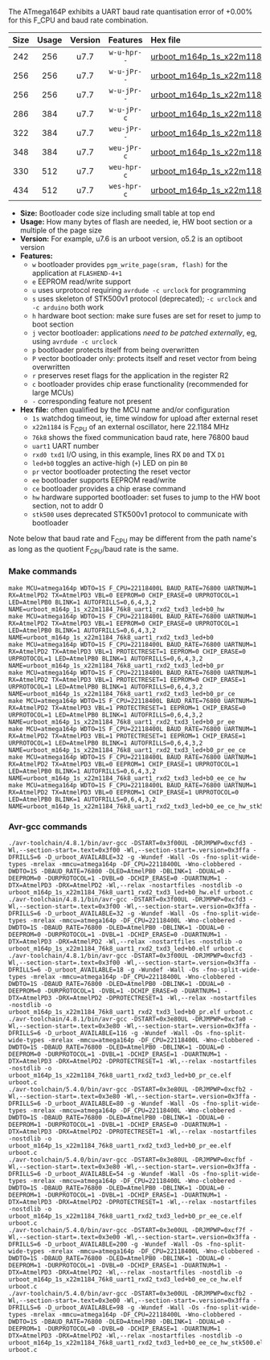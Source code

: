 The ATmega164P exhibits a UART baud rate quantisation error of +0.00% for this F_CPU and baud rate combination.

|Size|Usage|Version|Features|Hex file|
|:-:|:-:|:-:|:-:|:--|
|242|256|u7.7|`w-u-hpr--`|[urboot_m164p_1s_x22m1184_76k8_uart1_rxd2_txd3_led+b0_hw.hex](https://raw.githubusercontent.com/stefanrueger/urboot.hex/main/mcus/atmega164p/watchdog_1_s/external_oscillator/22m118400_hz/%2B%2B76k8_baud/uart1_rxd2_txd3/led%2Bb0/urboot_m164p_1s_x22m1184_76k8_uart1_rxd2_txd3_led%2Bb0_hw.hex)|
|256|256|u7.7|`w-u-jPr--`|[urboot_m164p_1s_x22m1184_76k8_uart1_rxd2_txd3_led+b0.hex](https://raw.githubusercontent.com/stefanrueger/urboot.hex/main/mcus/atmega164p/watchdog_1_s/external_oscillator/22m118400_hz/%2B%2B76k8_baud/uart1_rxd2_txd3/led%2Bb0/urboot_m164p_1s_x22m1184_76k8_uart1_rxd2_txd3_led%2Bb0.hex)|
|256|256|u7.7|`w-u-jPr--`|[urboot_m164p_1s_x22m1184_76k8_uart1_rxd2_txd3_led+b0_pr.hex](https://raw.githubusercontent.com/stefanrueger/urboot.hex/main/mcus/atmega164p/watchdog_1_s/external_oscillator/22m118400_hz/%2B%2B76k8_baud/uart1_rxd2_txd3/led%2Bb0/urboot_m164p_1s_x22m1184_76k8_uart1_rxd2_txd3_led%2Bb0_pr.hex)|
|286|384|u7.7|`w-u-jPr-c`|[urboot_m164p_1s_x22m1184_76k8_uart1_rxd2_txd3_led+b0_pr_ce.hex](https://raw.githubusercontent.com/stefanrueger/urboot.hex/main/mcus/atmega164p/watchdog_1_s/external_oscillator/22m118400_hz/%2B%2B76k8_baud/uart1_rxd2_txd3/led%2Bb0/urboot_m164p_1s_x22m1184_76k8_uart1_rxd2_txd3_led%2Bb0_pr_ce.hex)|
|322|384|u7.7|`weu-jPr--`|[urboot_m164p_1s_x22m1184_76k8_uart1_rxd2_txd3_led+b0_pr_ee.hex](https://raw.githubusercontent.com/stefanrueger/urboot.hex/main/mcus/atmega164p/watchdog_1_s/external_oscillator/22m118400_hz/%2B%2B76k8_baud/uart1_rxd2_txd3/led%2Bb0/urboot_m164p_1s_x22m1184_76k8_uart1_rxd2_txd3_led%2Bb0_pr_ee.hex)|
|348|384|u7.7|`weu-jPr-c`|[urboot_m164p_1s_x22m1184_76k8_uart1_rxd2_txd3_led+b0_pr_ee_ce.hex](https://raw.githubusercontent.com/stefanrueger/urboot.hex/main/mcus/atmega164p/watchdog_1_s/external_oscillator/22m118400_hz/%2B%2B76k8_baud/uart1_rxd2_txd3/led%2Bb0/urboot_m164p_1s_x22m1184_76k8_uart1_rxd2_txd3_led%2Bb0_pr_ee_ce.hex)|
|330|512|u7.7|`weu-hpr-c`|[urboot_m164p_1s_x22m1184_76k8_uart1_rxd2_txd3_led+b0_ee_ce_hw.hex](https://raw.githubusercontent.com/stefanrueger/urboot.hex/main/mcus/atmega164p/watchdog_1_s/external_oscillator/22m118400_hz/%2B%2B76k8_baud/uart1_rxd2_txd3/led%2Bb0/urboot_m164p_1s_x22m1184_76k8_uart1_rxd2_txd3_led%2Bb0_ee_ce_hw.hex)|
|434|512|u7.7|`wes-hpr-c`|[urboot_m164p_1s_x22m1184_76k8_uart1_rxd2_txd3_led+b0_ee_ce_hw_stk500.hex](https://raw.githubusercontent.com/stefanrueger/urboot.hex/main/mcus/atmega164p/watchdog_1_s/external_oscillator/22m118400_hz/%2B%2B76k8_baud/uart1_rxd2_txd3/led%2Bb0/urboot_m164p_1s_x22m1184_76k8_uart1_rxd2_txd3_led%2Bb0_ee_ce_hw_stk500.hex)|

- **Size:** Bootloader code size including small table at top end
- **Usage:** How many bytes of flash are needed, ie, HW boot section or a multiple of the page size
- **Version:** For example, u7.6 is an urboot version, o5.2 is an optiboot version
- **Features:**
  + `w` bootloader provides `pgm_write_page(sram, flash)` for the application at `FLASHEND-4+1`
  + `e` EEPROM read/write support
  + `u` uses urprotocol requiring `avrdude -c urclock` for programming
  + `s` uses skeleton of STK500v1 protocol (deprecated); `-c urclock` and `-c arduino` both work
  + `h` hardware boot section: make sure fuses are set for reset to jump to boot section
  + `j` vector bootloader: applications *need to be patched externally*, eg, using `avrdude -c urclock`
  + `p` bootloader protects itself from being overwritten
  + `P` vector bootloader only: protects itself and reset vector from being overwritten
  + `r` preserves reset flags for the application in the register R2
  + `c` bootloader provides chip erase functionality (recommended for large MCUs)
  + `-` corresponding feature not present
- **Hex file:** often qualified by the MCU name and/or configuration
  + `1s` watchdog timeout, ie, time window for upload after external reset
  + `x22m1184` is F<sub>CPU</sub> of an external oscillator, here 22.1184 MHz
  + `76k8` shows the fixed communication baud rate, here 76800 baud
  + `uart1` UART number
  + `rxd0 txd1` I/O using, in this example, lines RX `D0` and TX `D1`
  + `led+b0` toggles an active-high (`+`) LED on pin `B0`
  + `pr` vector bootloader protecting the reset vector
  + `ee` bootloader supports EEPROM read/write
  + `ce` bootloader provides a chip erase command
  + `hw` hardware supported bootloader: set fuses to jump to the HW boot section, not to addr 0
  + `stk500` uses deprecated STK500v1 protocol to communicate with bootloader


Note below that baud rate and F<sub>CPU</sub> may be different from the path name's as long as the quotient F<sub>CPU</sub>/baud rate is the same.

### Make commands
```
make MCU=atmega164p WDTO=1S F_CPU=22118400L BAUD_RATE=76800 UARTNUM=1 RX=AtmelPD2 TX=AtmelPD3 VBL=0 EEPROM=0 CHIP_ERASE=0 URPROTOCOL=1 LED=AtmelPB0 BLINK=1 AUTOFRILLS=0,6,4,3,2 NAME=urboot_m164p_1s_x22m1184_76k8_uart1_rxd2_txd3_led+b0_hw
make MCU=atmega164p WDTO=1S F_CPU=22118400L BAUD_RATE=76800 UARTNUM=1 RX=AtmelPD2 TX=AtmelPD3 VBL=1 EEPROM=0 CHIP_ERASE=0 URPROTOCOL=1 LED=AtmelPB0 BLINK=1 AUTOFRILLS=0,6,4,3,2 NAME=urboot_m164p_1s_x22m1184_76k8_uart1_rxd2_txd3_led+b0
make MCU=atmega164p WDTO=1S F_CPU=22118400L BAUD_RATE=76800 UARTNUM=1 RX=AtmelPD2 TX=AtmelPD3 VBL=1 PROTECTRESET=1 EEPROM=0 CHIP_ERASE=0 URPROTOCOL=1 LED=AtmelPB0 BLINK=1 AUTOFRILLS=0,6,4,3,2 NAME=urboot_m164p_1s_x22m1184_76k8_uart1_rxd2_txd3_led+b0_pr
make MCU=atmega164p WDTO=1S F_CPU=22118400L BAUD_RATE=76800 UARTNUM=1 RX=AtmelPD2 TX=AtmelPD3 VBL=1 PROTECTRESET=1 EEPROM=0 CHIP_ERASE=1 URPROTOCOL=1 LED=AtmelPB0 BLINK=1 AUTOFRILLS=0,6,4,3,2 NAME=urboot_m164p_1s_x22m1184_76k8_uart1_rxd2_txd3_led+b0_pr_ce
make MCU=atmega164p WDTO=1S F_CPU=22118400L BAUD_RATE=76800 UARTNUM=1 RX=AtmelPD2 TX=AtmelPD3 VBL=1 PROTECTRESET=1 EEPROM=1 CHIP_ERASE=0 URPROTOCOL=1 LED=AtmelPB0 BLINK=1 AUTOFRILLS=0,6,4,3,2 NAME=urboot_m164p_1s_x22m1184_76k8_uart1_rxd2_txd3_led+b0_pr_ee
make MCU=atmega164p WDTO=1S F_CPU=22118400L BAUD_RATE=76800 UARTNUM=1 RX=AtmelPD2 TX=AtmelPD3 VBL=1 PROTECTRESET=1 EEPROM=1 CHIP_ERASE=1 URPROTOCOL=1 LED=AtmelPB0 BLINK=1 AUTOFRILLS=0,6,4,3,2 NAME=urboot_m164p_1s_x22m1184_76k8_uart1_rxd2_txd3_led+b0_pr_ee_ce
make MCU=atmega164p WDTO=1S F_CPU=22118400L BAUD_RATE=76800 UARTNUM=1 RX=AtmelPD2 TX=AtmelPD3 VBL=0 EEPROM=1 CHIP_ERASE=1 URPROTOCOL=1 LED=AtmelPB0 BLINK=1 AUTOFRILLS=0,6,4,3,2 NAME=urboot_m164p_1s_x22m1184_76k8_uart1_rxd2_txd3_led+b0_ee_ce_hw
make MCU=atmega164p WDTO=1S F_CPU=22118400L BAUD_RATE=76800 UARTNUM=1 RX=AtmelPD2 TX=AtmelPD3 VBL=0 EEPROM=1 CHIP_ERASE=1 URPROTOCOL=0 LED=AtmelPB0 BLINK=1 AUTOFRILLS=0,6,4,3,2 NAME=urboot_m164p_1s_x22m1184_76k8_uart1_rxd2_txd3_led+b0_ee_ce_hw_stk500
```

### Avr-gcc commands
```
./avr-toolchain/4.8.1/bin/avr-gcc -DSTART=0x3f00UL -DRJMPWP=0xcfd3 -Wl,--section-start=.text=0x3f00 -Wl,--section-start=.version=0x3ffa -DFRILLS=6 -D_urboot_AVAILABLE=32 -g -Wundef -Wall -Os -fno-split-wide-types -mrelax -mmcu=atmega164p -DF_CPU=22118400L -Wno-clobbered -DWDTO=1S -DBAUD_RATE=76800 -DLED=AtmelPB0 -DBLINK=1 -DDUAL=0 -DEEPROM=0 -DURPROTOCOL=1 -DVBL=0 -DCHIP_ERASE=0 -DUARTNUM=1 -DTX=AtmelPD3 -DRX=AtmelPD2 -Wl,--relax -nostartfiles -nostdlib -o urboot_m164p_1s_x22m1184_76k8_uart1_rxd2_txd3_led+b0_hw.elf urboot.c
./avr-toolchain/4.8.1/bin/avr-gcc -DSTART=0x3f00UL -DRJMPWP=0xcfd3 -Wl,--section-start=.text=0x3f00 -Wl,--section-start=.version=0x3ffa -DFRILLS=6 -D_urboot_AVAILABLE=32 -g -Wundef -Wall -Os -fno-split-wide-types -mrelax -mmcu=atmega164p -DF_CPU=22118400L -Wno-clobbered -DWDTO=1S -DBAUD_RATE=76800 -DLED=AtmelPB0 -DBLINK=1 -DDUAL=0 -DEEPROM=0 -DURPROTOCOL=1 -DVBL=1 -DCHIP_ERASE=0 -DUARTNUM=1 -DTX=AtmelPD3 -DRX=AtmelPD2 -Wl,--relax -nostartfiles -nostdlib -o urboot_m164p_1s_x22m1184_76k8_uart1_rxd2_txd3_led+b0.elf urboot.c
./avr-toolchain/4.8.1/bin/avr-gcc -DSTART=0x3f00UL -DRJMPWP=0xcfd3 -Wl,--section-start=.text=0x3f00 -Wl,--section-start=.version=0x3ffa -DFRILLS=6 -D_urboot_AVAILABLE=18 -g -Wundef -Wall -Os -fno-split-wide-types -mrelax -mmcu=atmega164p -DF_CPU=22118400L -Wno-clobbered -DWDTO=1S -DBAUD_RATE=76800 -DLED=AtmelPB0 -DBLINK=1 -DDUAL=0 -DEEPROM=0 -DURPROTOCOL=1 -DVBL=1 -DCHIP_ERASE=0 -DUARTNUM=1 -DTX=AtmelPD3 -DRX=AtmelPD2 -DPROTECTRESET=1 -Wl,--relax -nostartfiles -nostdlib -o urboot_m164p_1s_x22m1184_76k8_uart1_rxd2_txd3_led+b0_pr.elf urboot.c
./avr-toolchain/4.8.1/bin/avr-gcc -DSTART=0x3e80UL -DRJMPWP=0xcfa0 -Wl,--section-start=.text=0x3e80 -Wl,--section-start=.version=0x3ffa -DFRILLS=6 -D_urboot_AVAILABLE=116 -g -Wundef -Wall -Os -fno-split-wide-types -mrelax -mmcu=atmega164p -DF_CPU=22118400L -Wno-clobbered -DWDTO=1S -DBAUD_RATE=76800 -DLED=AtmelPB0 -DBLINK=1 -DDUAL=0 -DEEPROM=0 -DURPROTOCOL=1 -DVBL=1 -DCHIP_ERASE=1 -DUARTNUM=1 -DTX=AtmelPD3 -DRX=AtmelPD2 -DPROTECTRESET=1 -Wl,--relax -nostartfiles -nostdlib -o urboot_m164p_1s_x22m1184_76k8_uart1_rxd2_txd3_led+b0_pr_ce.elf urboot.c
./avr-toolchain/5.4.0/bin/avr-gcc -DSTART=0x3e80UL -DRJMPWP=0xcfb2 -Wl,--section-start=.text=0x3e80 -Wl,--section-start=.version=0x3ffa -DFRILLS=6 -D_urboot_AVAILABLE=80 -g -Wundef -Wall -Os -fno-split-wide-types -mrelax -mmcu=atmega164p -DF_CPU=22118400L -Wno-clobbered -DWDTO=1S -DBAUD_RATE=76800 -DLED=AtmelPB0 -DBLINK=1 -DDUAL=0 -DEEPROM=1 -DURPROTOCOL=1 -DVBL=1 -DCHIP_ERASE=0 -DUARTNUM=1 -DTX=AtmelPD3 -DRX=AtmelPD2 -DPROTECTRESET=1 -Wl,--relax -nostartfiles -nostdlib -o urboot_m164p_1s_x22m1184_76k8_uart1_rxd2_txd3_led+b0_pr_ee.elf urboot.c
./avr-toolchain/5.4.0/bin/avr-gcc -DSTART=0x3e80UL -DRJMPWP=0xcfbf -Wl,--section-start=.text=0x3e80 -Wl,--section-start=.version=0x3ffa -DFRILLS=6 -D_urboot_AVAILABLE=54 -g -Wundef -Wall -Os -fno-split-wide-types -mrelax -mmcu=atmega164p -DF_CPU=22118400L -Wno-clobbered -DWDTO=1S -DBAUD_RATE=76800 -DLED=AtmelPB0 -DBLINK=1 -DDUAL=0 -DEEPROM=1 -DURPROTOCOL=1 -DVBL=1 -DCHIP_ERASE=1 -DUARTNUM=1 -DTX=AtmelPD3 -DRX=AtmelPD2 -DPROTECTRESET=1 -Wl,--relax -nostartfiles -nostdlib -o urboot_m164p_1s_x22m1184_76k8_uart1_rxd2_txd3_led+b0_pr_ee_ce.elf urboot.c
./avr-toolchain/5.4.0/bin/avr-gcc -DSTART=0x3e00UL -DRJMPWP=0xcf7f -Wl,--section-start=.text=0x3e00 -Wl,--section-start=.version=0x3ffa -DFRILLS=6 -D_urboot_AVAILABLE=200 -g -Wundef -Wall -Os -fno-split-wide-types -mrelax -mmcu=atmega164p -DF_CPU=22118400L -Wno-clobbered -DWDTO=1S -DBAUD_RATE=76800 -DLED=AtmelPB0 -DBLINK=1 -DDUAL=0 -DEEPROM=1 -DURPROTOCOL=1 -DVBL=0 -DCHIP_ERASE=1 -DUARTNUM=1 -DTX=AtmelPD3 -DRX=AtmelPD2 -Wl,--relax -nostartfiles -nostdlib -o urboot_m164p_1s_x22m1184_76k8_uart1_rxd2_txd3_led+b0_ee_ce_hw.elf urboot.c
./avr-toolchain/5.4.0/bin/avr-gcc -DSTART=0x3e00UL -DRJMPWP=0xcfb2 -Wl,--section-start=.text=0x3e00 -Wl,--section-start=.version=0x3ffa -DFRILLS=6 -D_urboot_AVAILABLE=98 -g -Wundef -Wall -Os -fno-split-wide-types -mrelax -mmcu=atmega164p -DF_CPU=22118400L -Wno-clobbered -DWDTO=1S -DBAUD_RATE=76800 -DLED=AtmelPB0 -DBLINK=1 -DDUAL=0 -DEEPROM=1 -DURPROTOCOL=0 -DVBL=0 -DCHIP_ERASE=1 -DUARTNUM=1 -DTX=AtmelPD3 -DRX=AtmelPD2 -Wl,--relax -nostartfiles -nostdlib -o urboot_m164p_1s_x22m1184_76k8_uart1_rxd2_txd3_led+b0_ee_ce_hw_stk500.elf urboot.c
```

